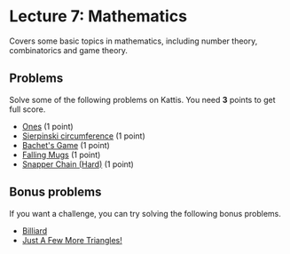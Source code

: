# Lecture 7: Mathematics

Covers some basic topics in mathematics, including number theory, combinatorics and game theory.

<h2>Problems</h2>
Solve some of the following problems on Kattis. You need <b>3</b> points to get full score.
<ul>
	<li><a href="https://open.kattis.com/problems/ones">Ones</a> (1 point)</li>
	<li><a href="https://open.kattis.com/problems/triangle">Sierpinski circumference</a> (1 point)</li>
	<li><a href="https://open.kattis.com/problems/bachetsgame">Bachet's Game</a> (1 point)</li>
	<li><a href="https://open.kattis.com/problems/falling">Falling Mugs</a> (1 point)</li>
	<li><a href="https://open.kattis.com/problems/snapperhard">Snapper Chain (Hard)</a> (1 point)</li>
</ul>
<h2>Bonus problems</h2>
If you want a challenge, you can try solving the following bonus problems.
<ul>
	<li><a href="https://open.kattis.com/problems/billiard">Billiard</a></li>
	<li><a href="https://open.kattis.com/problems/moretriangles">Just A Few More Triangles!</a></li>
</ul>
